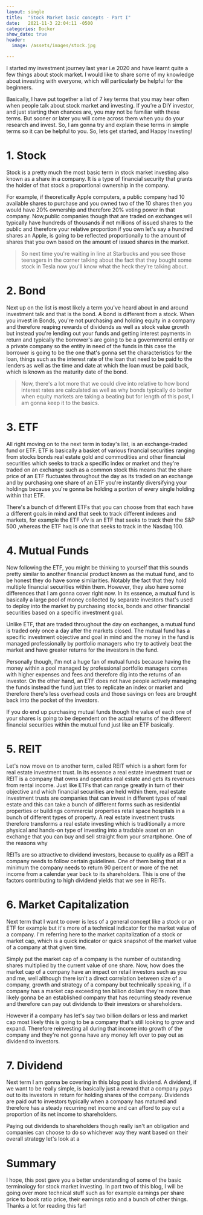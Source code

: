 ```yaml
---
layout: single
title:  "Stock Market basic concepts - Part I"
date:   2021-11-3 22:04:11 -0500
categories: Docker
show_date: true 
header:
  image: /assets/images/stock.jpg

---
```


I started my investment journey last year i.e 2020 and have learnt quite a few things about stock market. I would like to share some of my knowledge about investing with everyone, which will particularly be helpful for the beginners. 

Basically, I have put together a list of 7 key terms that you may hear often when people talk about stock market and investing. If you’re a DIY investor, and just starting then chances are, you may not be familiar with these terms. But sooner or later you will come across them when you  do your research and invest. So, I am gonna try and explain these terms in simple terms so it can be helpful to you. So, lets get started, and Happy Investing! 

<h1>1. Stock</h1>

Stock is a pretty much the most basic term in stock market investing also known as a share in a
company. It is a type of financial security that grants the holder of that stock a proportional ownership in the company.

For example, if theoretically Apple computers, a public company had 10 available shares to purchase and you
owned two of the 10 shares then you would have 20% ownership and therefore 20% voting power in that company.
Now,public companies though that are traded on exchanges will typically have hundreds of thousands if not
millions of issued shares to the public and therefore your relative proportion if you own let's say a hundred shares an
Apple, is going to be reflected proportionally to the amount of shares that you own based on the amount of issued shares in the market.

<blockquote>So next time you're waiting in line at Starbucks and you see those teenagers in the corner talking about the fact that
they bought some stock in Tesla now you'll know what the heck they're talking about.</blockquote>


<h1>2. Bond</h1>

Next up on the list is most likely a term you've heard about in and around investment talk and that is
the bond. A bond is different from a stock. When you invest in Bonds, you're not purchasing and holding equity in a company and
therefore reaping rewards of dividends as well as stock value growth but instead you're lending out your funds
and getting interest payments in return and typically the borrower's are going to be a governmental entity or a private
company so the entity in need of the funds in this case the borrower is going to be the one that's gonna set the
characteristics for the loan, things such as the interest rate of the loan that need to be paid to the lenders as well
as the time and date at which the loan must be paid back, which is known as the maturity date of the bond. 

<blockquote>Now, there's a lot more that we could dive into relative to how bond interest rates are calculated as well as why bonds
typically do better when equity markets are taking a beating but for length of this post, I am gonna keep it to the basics.</blockquote>

<h1>3. ETF</h1>

All right moving on to the next term in today's list, is an exchange-traded fund or ETF.
ETF is basically a basket of various financial securities ranging from stocks bonds real estate gold and commodities and
other financial securities which seeks to track a specific index or market and they're traded on an exchange such as a
common stock this means that the share price of an ETF fluctuates throughout the day as its traded on an exchange and
by purchasing one share of an ETF you're instantly diversifying your holdings because you're gonna be holding a
portion of every single holding within that ETF. 

There's a bunch of different ETFs that you can choose from that each have a different goals in mind and that
seek to track different indexes and markets, for example the ETF vfv is an ETF that seeks to track their
the S&P 500 ,whereas the ETF hxq is one that seeks to track in the Nasdaq 100. 

<h1>4. Mutual Funds</h1>

Now following the ETF, you might be thinking to yourself that this sounds pretty similar to another financial
product known as the mutual fund, and to be honest they do have some similarities. Notably the fact that they hold multiple
financial securities within them. However, they also have some differences that I am gonna cover right now. In its
essence, a mutual fund is basically a large pool of money collected by separate investors that's used to deploy
into the market by purchasing stocks, bonds and other financial securities based on a specific investment goal. 

Unlike ETF, that are traded throughout the day on exchanges, a mutual fund is traded only once a day after the
markets closed. The mutual fund has a specific investment objective and goal in mind and the money in the fund is
managed professionally by portfolio managers who try to actively beat the market and have greater returns for the
investors in the fund. 

Personally though, I'm not a huge fan of mutual funds because having the money within a pool
managed by professional portfolio managers comes with higher expenses and fees and therefore dig into the returns
of an investor. On the other hand,  an ETF does not have people actively managing the funds instead the fund just tries to
replicate an index or market and therefore there's less overhead costs and those savings on fees are brought back into the pocket of the investors. 

If you do end up purchasing mutual funds though the value of each one of your shares is going to be dependent on the
actual returns of the different financial securities within the mutual fund just like an ETF basically.


<h1>5. REIT</h1>

Let's now move on to another term, called REIT which is a short form for real estate investment trust. In its essence a real
estate investment trust or REIT is a company that owns and operates real estate and gets its revenues from rental
income. Just like ETFs that can range greatly in turn of their objective and which financial securities are held within them, real
estate investment trusts are companies that can invest in different types of real estate and this can take a bunch of
different forms such as residential properties or buildings commercial properties retail space hospitals in a bunch of different types of property. A real estate investment trusts therefore transforms a real estate investing which is traditionally a more physical and hands-on type of investing into a tradable asset on an exchange that you can buy and sell straight from your smartphone. One of the reasons why

REITs are so attractive to dividend investors, because to qualify as a REIT a company needs to follow certain guidelines. One of them being that at a minimum the company needs to return 90 percent or more of the net income from a calendar year back to its
shareholders. This is one of the factors contributing to high dividend yields that we see in REITs.

<h1>6. Market Capitalization </h1>

Next term that I want to cover is less of a general concept like a stock or an ETF for example but it's more of a technical indicator for the market value of a company. I'm referring here to the market capitalization of a stock or market cap, which is a
quick indicator or quick snapshot of the market value of a company at that given time.

Simply put the market cap of a company is the number of outstanding shares multiplied by the current value of one share. Now, how does the market cap of a company have an impact on retail investors such as you and me, well although there isn't
a direct correlation between size of a company, growth and strategy of a company but technically speaking, if a company has a
market cap exceeding ten billion dollars they're more than likely gonna be an established company that has recurring
steady revenue and therefore can pay out dividends to their investors or shareholders. 

However if a company has let's say two billion dollars or less and market cap most likely this is going to be a company that's still looking to grow and expand. Therefore reinvesting all during that income into growth of the company and they're not gonna have any money left over to pay out as dividend to investors. 

<h1>7. Dividend </h1>

Next term I am gonna be covering in this blog post is dividend. A dividend, if we want to be really simple, is basically just a reward that a company pays out to its investors in return for holding shares of the company. Dividends are paid out to investors typically when a company has matured and therefore has a steady recurring net income and can afford to pay out a proportion of its net income to shareholders. 

Paying out dividends to shareholders though really isn't an obligation and companies can choose to do so whichever way they want based on their overall strategy let's look at a
 
 
 <h1>Summary</h1>
 
I hope, this post gave you a better understanding of some of the basic terminology for stock market investing. In part two of this blog, I will be going over more technical stuff such as for example earnings per share price to book ratio price, their earnings ratio and a bunch of other things. Thanks a lot for reading this far! 

